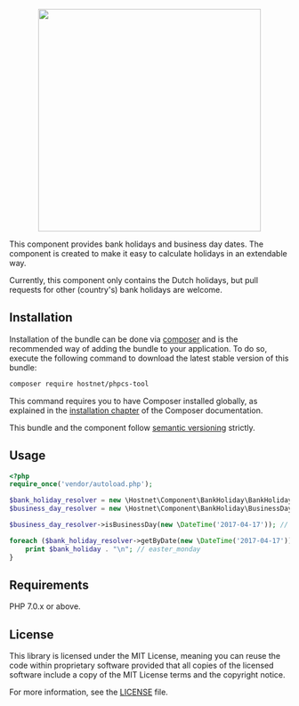 <p align="center"><a href="http://www.hostnet.nl" target="_blank">
    <img width="400" src="https://www.hostnet.nl/images/hostnet.svg">
</a></p>

This component provides bank holidays and business day dates.
The component is created to make it easy to calculate holidays
in an extendable way.

Currently, this component only contains the Dutch holidays, but
pull requests for other (country's) bank holidays are welcome.

Installation
------------
Installation of the bundle can be done via [composer](https://getcomposer.org/) and is the recommended way of adding the bundle to your application. To do so, execute the following command to download the latest stable version of this bundle:
```bash
composer require hostnet/phpcs-tool
```

This command requires you to have Composer installed globally, as explained in the [installation chapter](https://getcomposer.org/doc/00-intro.md) of the Composer documentation.

This bundle and the component follow [semantic versioning](http://semver.org/) strictly.

Usage
-----
```php
<?php
require_once('vendor/autoload.php');

$bank_holiday_resolver = new \Hostnet\Component\BankHoliday\BankHolidayResolver(\Hostnet\Component\BankHoliday\BankHoliday::DUTCH_BANK_HOLIDAY_SET);
$business_day_resolver = new \Hostnet\Component\BankHoliday\BusinessDayResolver($bank_holiday_resolver);

$business_day_resolver->isBusinessDay(new \DateTime('2017-04-17')); // false

foreach ($bank_holiday_resolver->getByDate(new \DateTime('2017-04-17')) as $bank_holiday) {
    print $bank_holiday . "\n"; // easter_monday
}
```

Requirements
------------

PHP 7.0.x or above.

License
-------

This library is licensed under the MIT License, meaning you can reuse the code
within proprietary software provided that all copies of the licensed software
include a copy of the MIT License terms and the copyright notice.

For more information, see the [LICENSE](LICENSE) file.
